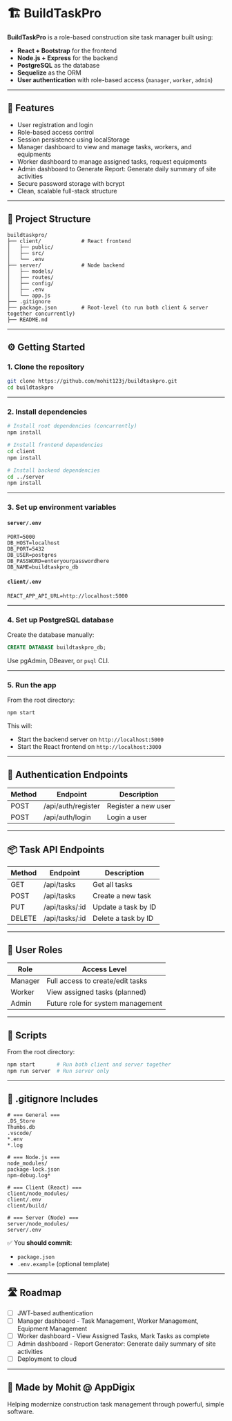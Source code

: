 # 🏗️ BuildTaskPro

**BuildTaskPro** is a role-based construction site task manager built using:

- **React + Bootstrap** for the frontend
- **Node.js + Express** for the backend
- **PostgreSQL** as the database
- **Sequelize** as the ORM
- **User authentication** with role-based access (`manager`, `worker`, `admin`)

---

## 🚀 Features

- User registration and login
- Role-based access control
- Session persistence using localStorage
- Manager dashboard to view and manage tasks, workers, and equipments
- Worker dashboard to manage assigned tasks, request equipments
- Admin dashboard to Generate Report: Generate daily summary of site activities
- Secure password storage with bcrypt
- Clean, scalable full-stack structure

---

## 📁 Project Structure

```
buildtaskpro/
├── client/             # React frontend
│   ├── public/
│   ├── src/
│   └── .env
├── server/             # Node backend
│   ├── models/
│   ├── routes/
│   ├── config/
│   ├── .env
│   └── app.js
├── .gitignore
├── package.json        # Root-level (to run both client & server together concurrently)
├── README.md
```

---

## ⚙️ Getting Started

### 1. Clone the repository

```bash
git clone https://github.com/mohit123j/buildtaskpro.git
cd buildtaskpro
```

---

### 2. Install dependencies

```bash
# Install root dependencies (concurrently)
npm install

# Install frontend dependencies
cd client
npm install

# Install backend dependencies
cd ../server
npm install
```

---

### 3. Set up environment variables

#### `server/.env`

```env
PORT=5000
DB_HOST=localhost
DB_PORT=5432
DB_USER=postgres
DB_PASSWORD=enteryourpasswordhere
DB_NAME=buildtaskpro_db
```

#### `client/.env`

```env
REACT_APP_API_URL=http://localhost:5000
```

---

### 4. Set up PostgreSQL database

Create the database manually:

```sql
CREATE DATABASE buildtaskpro_db;
```

Use pgAdmin, DBeaver, or `psql` CLI.

---

### 5. Run the app

From the root directory:

```bash
npm start
```

This will:
- Start the backend server on `http://localhost:5000`
- Start the React frontend on `http://localhost:3000`

---

## 🔐 Authentication Endpoints

| Method | Endpoint              | Description         |
|--------|------------------------|---------------------|
| POST   | /api/auth/register     | Register a new user |
| POST   | /api/auth/login        | Login a user        |

---

## 📦 Task API Endpoints

| Method | Endpoint         | Description            |
|--------|------------------|------------------------|
| GET    | /api/tasks       | Get all tasks          |
| POST   | /api/tasks       | Create a new task      |
| PUT    | /api/tasks/:id   | Update a task by ID    |
| DELETE | /api/tasks/:id   | Delete a task by ID    |

---

## 👤 User Roles

| Role     | Access Level                             |
|----------|------------------------------------------|
| Manager  | Full access to create/edit tasks         |
| Worker   | View assigned tasks (planned)            |
| Admin    | Future role for system management        |

---

## 🧾 Scripts

From the root directory:

```bash
npm start       # Run both client and server together
npm run server  # Run server only
```

---

## 🛑 .gitignore Includes

```gitignore
# === General ===
.DS_Store
Thumbs.db
.vscode/
*.env
*.log

# === Node.js ===
node_modules/
package-lock.json
npm-debug.log*

# === Client (React) ===
client/node_modules/
client/.env
client/build/

# === Server (Node) ===
server/node_modules/
server/.env
```

✅ You **should commit**:
- `package.json`
- `.env.example` (optional template)

---

## 🛣️ Roadmap

- [ ] JWT-based authentication
- [ ] Manager dashboard - Task Management, Worker Management, Equipment Management
- [ ] Worker dashboard - View Assigned Tasks, Mark Tasks as complete
- [ ] Admin dashboard - Report Generator: Generate daily summary of site activities 
- [ ] Deployment to cloud

---

## 🙌 Made by Mohit @ AppDigix

Helping modernize construction task management through powerful, simple software.
